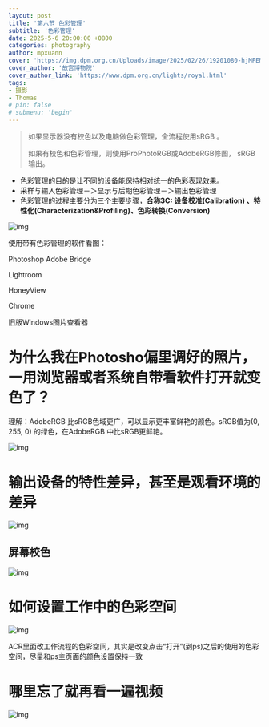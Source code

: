 ```yaml
---
layout: post
title: '第六节 色彩管理'
subtitle: '色彩管理'
date: 2025-5-6 20:00:00 +0800
categories: photography
author: mpxuann
cover: 'https://img.dpm.org.cn/Uploads/image/2025/02/26/19201080-hjMFEMTnz218984.jpg'
cover_author: '故宫博物院'
cover_author_link: 'https://www.dpm.org.cn/lights/royal.html'
tags: 
- 摄影
- Thomas
# pin: false
# submenu: 'begin'
---
```


> 如果显示器没有校色以及电脑做色彩管理，全流程使用sRGB 。
>
> 如果有校色和色彩管理，则使用ProPhotoRGB或AdobeRGB修图， sRGB 输出。

- 色彩管理的目的是让不同的设备能保持相对统一的色彩表现效果。
- 采样与输入色彩管理－＞显示与后期色彩管理－＞输出色彩管理
- 色彩管理的过程主要分为三个主要步骤，**合称3C: 设备校准(Calibration) 、特性化(Characterization&Profiling)、色彩转换(Conversion)**

![img](https://zamg9w9akqn.feishu.cn/space/api/box/stream/download/asynccode/?code=YzA4MGMyNTczMTdjMTJmNjY0YzkwYWIwNjYxMGJlMDFfUlVHN01oQ1BFYW5FcXY4YlR3VDJsS2NEN09vRjdtMW9fVG9rZW46RzF1emJRQkdsb1Y1U3d4b1pYN2NQTExrblVjXzE3NDY1NDc4NzQ6MTc0NjU1MTQ3NF9WNA)

使用带有色彩管理的软件看图：

Photoshop Adobe Bridge

Lightroom

HoneyView

Chrome

旧版Windows图片查看器

# **为什么我在Photosho偏里调好的照片，一用浏览器或者系统自带看软件打开就变色了？**

理解：AdobeRGB 比sRGB色域更广，可以显示更丰富鲜艳的颜色。sRGB值为(0, 255, 0) 的绿色，在AdobeRGB 中比sRGB更鲜艳。

![img](https://zamg9w9akqn.feishu.cn/space/api/box/stream/download/asynccode/?code=YWMxZTZmZjIyMDg2YjhlZGNlMThmMDU0NjdkY2E3MDhfTm8wWmU1NllBdkFqVWhUU25PNTV4WXFjcWZnaVhwd1BfVG9rZW46Q3hkcGJrN29xb0gzSlh4T3BnYWNCeGhMbkhmXzE3NDY1NDc4NzQ6MTc0NjU1MTQ3NF9WNA)

# 输出设备的特性差异，甚至是观看环境的差异

![img](https://zamg9w9akqn.feishu.cn/space/api/box/stream/download/asynccode/?code=OWExNGJhYTRkZWQ1MTM5OWNiYTMyOWIwNmQ2ZDlmZmRfQTg5cnpYSXhQNUd3NVR4OVczYXJ4dnN1czh2SFBrQTFfVG9rZW46VGkycWJac1Nhb1laUXF4WEhVeWNoRDZmbjdmXzE3NDY1NDc4NzQ6MTc0NjU1MTQ3NF9WNA)

## 屏幕校色

![img](https://zamg9w9akqn.feishu.cn/space/api/box/stream/download/asynccode/?code=OGUyYjU0Mjg4OTRiZThhMDhiYjkzMGRhMGNlNDAyMDdfUUd3YUUwYUxUT0JHOGNFMnVieDVUbHI2TE14OXRwN3VfVG9rZW46UjR1SmJocHRRb2ZyMTJ4azBPbWN2bUg2blpmXzE3NDY1NDc4NzQ6MTc0NjU1MTQ3NF9WNA)

# 如何设置工作中的色彩空间

![img](https://zamg9w9akqn.feishu.cn/space/api/box/stream/download/asynccode/?code=M2Y2OGVjMDFjZDRkZTVlMGNlNGMzYzRiMzU3NjdhYjVfNHo3M2FrNGpFa1oyZWVLMGd2MDlVb0dram5LS0dQWmFfVG9rZW46V2ZqemJGT29Nb3E0cG14NEhMdGNmYjQ5bjJmXzE3NDY1NDc4NzQ6MTc0NjU1MTQ3NF9WNA)

ACR里面改工作流程的色彩空间，其实是改变点击“打开”(到ps)之后的使用的色彩空间，尽量和ps主页面的颜色设置保持一致

# 哪里忘了就再看一遍视频

![img](https://zamg9w9akqn.feishu.cn/space/api/box/stream/download/asynccode/?code=MTM2NWRkZjc2NjAzNDFmYTE5OThmM2FkMWEzNThiZTlfVEZVaU5Dak92ZUN4c2x5TXNpdmNXRTBNRkhnYjlVQW1fVG9rZW46SW1GWGJkTEhDb3VqM3B4cUlLVWN3cjZpbmJiXzE3NDY1NDc4NzQ6MTc0NjU1MTQ3NF9WNA)
